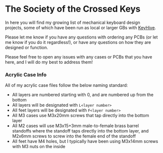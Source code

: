 # The Society of the Crossed Keys

In here you will find my growing list of mechanical keyboard design projects, some of which have been run as local or larger GBs with [KeyHive](https://www.keyhive.xyz).

Please let me know if you have any questions with ordering any PCBs (or let me know if you do it regardless!), or have any questions on how they are designed or function.

Please feel free to open any issues with any cases or PCBs that you have here, and I will do my best to address them!

### Acrylic Case Info

All of my acrylic case files follow the below naming standard:
- All layers are numbered starting with 0, and are numbered up from the bottom
- All layers will be designated with `L<layer number>`
- All feet layers will be designated with `F<layer number>`
- All M3 cases use M3x20mm screws that tap directly into the bottom layer
- All M2 cases will use M3x15+3mm male-to-female brass barrel standoffs where the standoff taps directly into the bottom layer, and M2x6mm screws to screw into the female end of the standoff
- All feet have M4 holes, but I typically have been using M3x14mm screws with M3 nuts on the inside
